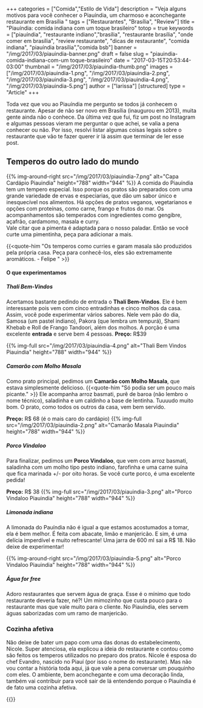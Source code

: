 +++
categories = ["Comida","Estilo de Vida"]
description = "Veja alguns motivos para você conhecer o Piauíndia, um charmoso e aconchegante restaurante em Brasília "
tags = ["Restaurantes", "Brasília", "Review"]
title = "Piauíndia: comida indiana com um toque brasileiro"
totop = true
keywords = ["piauíndia", "restaurante indiano","brasília", "restaurante brasília", "onde comer em brasília", "review restaurante", "dicas de restaurante", "comida indiana", "piauíndia brasília","comida bsb"]
banner = "/img/2017/03/piauindia-banner.png"
draft = false
slug = "piauindia-comida-indiana-com-um toque-brasileiro"
date = "2017-03-15T20:53:44-03:00"
thumbnail = "/img/2017/03/piauindia-thumb.png"
images = ["/img/2017/03/piauindia-1.png", "/img/2017/03/piauindia-2.png", "/img/2017/03/piauindia-3.png", "/img/2017/03/piauindia-4.png", "/img/2017/03/piauindia-5.png"]
author = ["larissa"]
[structured]
type = "Article"
+++


Toda vez que vou ao Piauíndia me pergunto se todos já conhecem o restaurante.  Apesar de não ser novo em Brasília (inaugurou em 2013), muita gente ainda não o conhece. Da última vez que fui, fiz um post no Instagram e algumas pessoas vieram me perguntar o que achei, se valia a pena conhecer ou não. Por isso, resolvi listar algumas coisas legais sobre o restaurante que vão te fazer querer ir lá assim que terminar de ler esse post.

## Temperos do outro lado do mundo

{{% img-around-right src="/img/2017/03/piauindia-7.png"  alt="Capa Cardápio Piauindia"  height="788" width="944" %}}
A comida do Piauíndia tem um tempero especial. Isso porque os pratos são preparados com uma grande variedade de ervas e especiarias, que dão um sabor único e inesquecível nos alimentos.  Há opções de pratos veganos, vegetarianos e opções com proteínas, como carne, frango e frutos do mar. Os acompanhamentos são temperados com ingredientes como gengibre, açafrão, cardamomo, masala e curry.  
Vale citar que a pimenta é adaptada para o nosso paladar. Então se você curte uma pimentinha, peça para adicionar a mais.

{{<quote-him "Os temperos como curries e garam masala são produzidos pela própria casa. Peça para conhecê-los, eles são extremamente aromáticos. - Felipe " >}}


#### O que experimentamos

##### Thalí Bem-Vindos
Acertamos bastante pedindo de entrada o **Thalí Bem-Vindos**. Ele é bem interessante pois vem com cinco entradinhas e cinco molhos da casa. Assim, você pode experimentar vários sabores. Nele vem pão do dia, Samosa (um pastel indiano), Pakora (que lembra um tempurá), Shami Khebab e Roll de Frango Tandoori, além dos molhos.
A porção é uma excelente **entrada** e serve bem 4 pessoas.
**Preço:** R$39

{{% img-full src="/img/2017/03/piauindia-4.png"  alt="Thali Bem Vindos Piauindia"  height="788" width="944" %}}


##### Camarão com Molho Masala

Como prato principal, pedimos um **Camarão com Molho Masala**, que estava simplesmente delicioso. {{<quote-him "Só podia ser um pouco mais picante." >}}
Ele acompanha arroz basmati, purê de baroa (não lembro o nome técnico), saladinha e um caldinho a base de lentinha. Tuuuudo muito bom. O prato, como todos os outros da casa, vem bem servido.

**Preço:** R$ 68 (é o mais caro do cardápio)
{{% img-full src="/img/2017/03/piauindia-2.png"  alt="Camarão Masala Piauindia"  height="788" width="944" %}}

##### Porco Vindaloo

Para finalizar, pedimos um **Porco Vindaloo**, que vem com arroz basmati, saladinha com um molho tipo pesto indiano, farofinha e uma carne suína que fica marinada +/- por oito horas. Se você curte porco, é uma excelente pedida!

**Preço:** R$ 38
{{% img-full src="/img/2017/03/piauindia-3.png"  alt="Porco Vindaloo Piauindia"  height="788" width="944" %}}


##### Limonada indiana

A limonada do Pauíndia não é igual a que estamos acostumados a tomar, ela é bem melhor. É feita com abacate, limão e manjericão. E sim, é uma delícia imperdível e muito refrescante! Uma  jarra de 600 ml sai a R$ 18. Não deixe de experimentar!

{{% img-around-right src="/img/2017/03/piauindia-5.png"  alt="Porco Vindaloo Piauindia"  height="788" width="944" %}}

##### Água for free

Adoro restaurantes que servem água de graça. Esse é o mínimo que todo restaurante deveria fazer, né?! Um mimozinho que custa pouco para o restaurante mas que vale muito para o cliente. No Piauíndia, eles servem águas saborizadas com um ramo de manjericão.

### Cozinha afetiva

Não deixe de bater um papo com uma das donas do estabelecimento, Nicole. Super atenciosa, ela explicou a ideia do restaurante e contou como são feitos os temperos utilizados no preparo dos pratos. Nicole é esposa do chef Evandro, nascido no Piauí (por isso o nome do restaurante). Mas não vou contar a história toda aqui, já que vale a pena conversar um pouquinho com eles. O ambiente, bem aconchegante e com uma decoração linda, também vai contribuir para você sair de lá entendendo porque o Piauíndia é de fato uma cozinha afetiva.



{{<restaurant address="Acampamento Pacheco Fernandes, rua 9, casa 2, Vila Planalto-DF" maps="https://goo.gl/maps/UqEfKEQ8iw52" work-time="Segunda à quarta e domingo, das 12h às 16h - Quinta, sexta e sábado, das 11h às 23h." phone="(61) 3574.4234" price="3,5/5">}}

